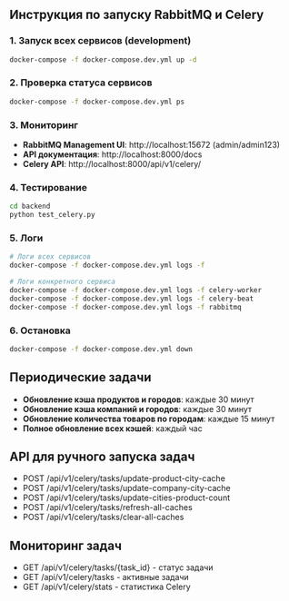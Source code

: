 ## Инструкция по запуску RabbitMQ и Celery

### 1. Запуск всех сервисов (development)
```bash
docker-compose -f docker-compose.dev.yml up -d
```

### 2. Проверка статуса сервисов
```bash
docker-compose -f docker-compose.dev.yml ps
```

### 3. Мониторинг
- **RabbitMQ Management UI**: http://localhost:15672 (admin/admin123)
- **API документация**: http://localhost:8000/docs
- **Celery API**: http://localhost:8000/api/v1/celery/

### 4. Тестирование
```bash
cd backend
python test_celery.py
```

### 5. Логи
```bash
# Логи всех сервисов
docker-compose -f docker-compose.dev.yml logs -f

# Логи конкретного сервиса
docker-compose -f docker-compose.dev.yml logs -f celery-worker
docker-compose -f docker-compose.dev.yml logs -f celery-beat
docker-compose -f docker-compose.dev.yml logs -f rabbitmq
```

### 6. Остановка
```bash
docker-compose -f docker-compose.dev.yml down
```

## Периодические задачи

- **Обновление кэша продуктов и городов**: каждые 30 минут
- **Обновление кэша компаний и городов**: каждые 30 минут  
- **Обновление количества товаров по городам**: каждые 15 минут
- **Полное обновление всех кэшей**: каждый час

## API для ручного запуска задач

- POST /api/v1/celery/tasks/update-product-city-cache
- POST /api/v1/celery/tasks/update-company-city-cache
- POST /api/v1/celery/tasks/update-cities-product-count
- POST /api/v1/celery/tasks/refresh-all-caches
- POST /api/v1/celery/tasks/clear-all-caches

## Мониторинг задач

- GET /api/v1/celery/tasks/{task_id} - статус задачи
- GET /api/v1/celery/tasks - активные задачи
- GET /api/v1/celery/stats - статистика Celery

